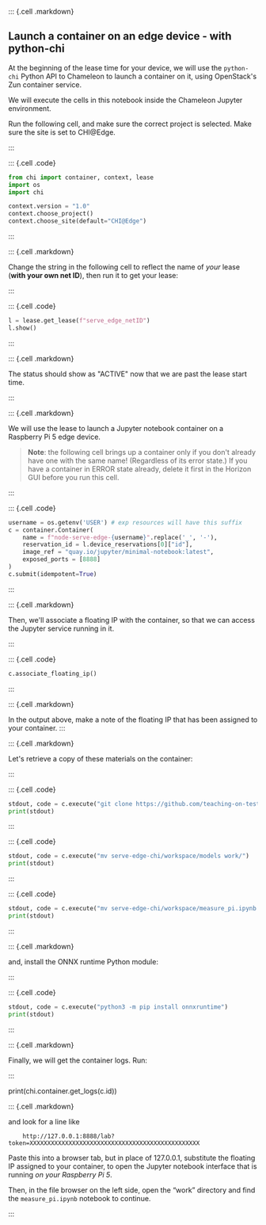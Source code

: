 


::: {.cell .markdown}

## Launch a container on an edge device - with python-chi

At the beginning of the lease time for your device, we will use the `python-chi` Python API to Chameleon to launch a container on it, using OpenStack's Zun container service. 

We will execute the cells in this notebook inside the Chameleon Jupyter environment.

Run the following cell, and make sure the correct project is selected. Make sure the site is set to CHI@Edge.

:::

::: {.cell .code}
```python
from chi import container, context, lease
import os
import chi

context.version = "1.0" 
context.choose_project()
context.choose_site(default="CHI@Edge")
```
:::

::: {.cell .markdown}

Change the string in the following cell to reflect the name of *your* lease (**with your own net ID**), then run it to get your lease:

:::

::: {.cell .code}
```python
l = lease.get_lease(f"serve_edge_netID") 
l.show()
```
:::

::: {.cell .markdown}

The status should show as "ACTIVE" now that we are past the lease start time.

:::

::: {.cell .markdown}

We will use the lease to launch a Jupyter notebook container on a Raspberry Pi 5 edge device. 

> **Note**: the following cell brings up a container only if you don't already have one with the same name! (Regardless of its error state.) If you have a container in ERROR state already, delete it first in the Horizon GUI before you run this cell.

:::


::: {.cell .code}
```python
username = os.getenv('USER') # exp resources will have this suffix
c = container.Container(
    name = f"node-serve-edge-{username}".replace('_', '-'),
    reservation_id = l.device_reservations[0]["id"],
    image_ref = "quay.io/jupyter/minimal-notebook:latest", 
    exposed_ports = [8888]
)
c.submit(idempotent=True)
```
:::


::: {.cell .markdown}

Then, we'll associate a floating IP with the container, so that we can access the Jupyter service running in it.

:::

::: {.cell .code}
```python
c.associate_floating_ip()
```
:::

::: {.cell .markdown}

In the output above, make a note of the floating IP that has been assigned to your container.
:::

::: {.cell .markdown}

Let's retrieve a copy of these materials on the container:


:::


::: {.cell .code}
```python
stdout, code = c.execute("git clone https://github.com/teaching-on-testbeds/serve-edge-chi.git")
print(stdout)
```
:::




::: {.cell .code}
```python
stdout, code = c.execute("mv serve-edge-chi/workspace/models work/")
print(stdout)
```
:::



::: {.cell .code}
```python
stdout, code = c.execute("mv serve-edge-chi/workspace/measure_pi.ipynb work/")
print(stdout)
```
:::


::: {.cell .markdown}

and, install the ONNX runtime Python module:

:::

::: {.cell .code}
```python
stdout, code = c.execute("python3 -m pip install onnxruntime")
print(stdout)
```
:::


::: {.cell .markdown}

Finally, we will get the container logs. Run:

:::


print(chi.container.get_logs(c.id))


::: {.cell .markdown}


and look for a line like

```
    http://127.0.0.1:8888/lab?token=XXXXXXXXXXXXXXXXXXXXXXXXXXXXXXXXXXXXXXXXXXXXXXXX
```


Paste this into a browser tab, but in place of 127.0.0.1, substitute the floating IP assigned to your container, to open the Jupyter notebook interface that is running *on your Raspberry Pi 5*.

Then, in the file browser on the left side, open the “work” directory and find the `measure_pi.ipynb` notebook to continue.

:::
